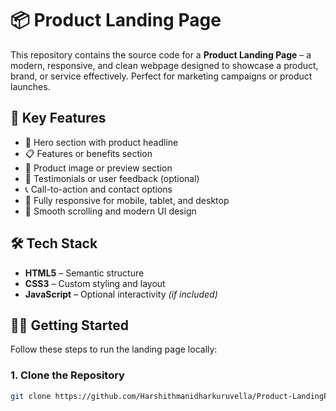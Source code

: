 # 📦 Product Landing Page

This repository contains the source code for a **Product Landing Page** – a modern, responsive, and clean webpage designed to showcase a product, brand, or service effectively. Perfect for marketing campaigns or product launches.



## 🎯 Key Features

- 💼 Hero section with product headline
- 📋 Features or benefits section
- 📸 Product image or preview section
- 💬 Testimonials or user feedback (optional)
- 📞 Call-to-action and contact options
- 📱 Fully responsive for mobile, tablet, and desktop
- 🎨 Smooth scrolling and modern UI design

## 🛠️ Tech Stack

- **HTML5** – Semantic structure
- **CSS3** – Custom styling and layout
- **JavaScript** – Optional interactivity *(if included)*

## 🧑‍💻 Getting Started

Follow these steps to run the landing page locally:

### 1. Clone the Repository

```bash
git clone https://github.com/Harshithmanidharkuruvella/Product-LandingPage.git
